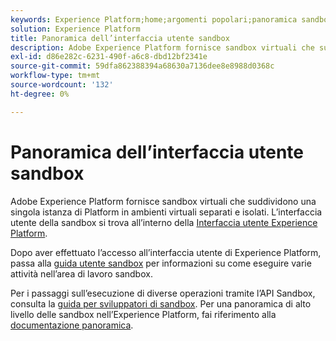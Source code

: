 ```yaml
---
keywords: Experience Platform;home;argomenti popolari;panoramica sandbox
solution: Experience Platform
title: Panoramica dell’interfaccia utente sandbox
description: Adobe Experience Platform fornisce sandbox virtuali che suddividono una singola istanza di Platform in ambienti virtuali separati e isolati. L’interfaccia utente della sandbox si trova all’interno dell’interfaccia utente di Experience Platform.
exl-id: d86e282c-6231-490f-a6c8-dbd12bf2341e
source-git-commit: 59dfa862388394a68630a7136dee8e8988d0368c
workflow-type: tm+mt
source-wordcount: '132'
ht-degree: 0%

---
```


# Panoramica dell’interfaccia utente sandbox

Adobe Experience Platform fornisce sandbox virtuali che suddividono una singola istanza di Platform in ambienti virtuali separati e isolati. L’interfaccia utente della sandbox si trova all’interno della [Interfaccia utente Experience Platform](https://platform.adobe.com).

Dopo aver effettuato l’accesso all’interfaccia utente di Experience Platform, passa alla [guida utente sandbox](user-guide.md) per informazioni su come eseguire varie attività nell’area di lavoro sandbox.

Per i passaggi sull’esecuzione di diverse operazioni tramite l’API Sandbox, consulta la [guida per sviluppatori di sandbox](../api/getting-started.md). Per una panoramica di alto livello delle sandbox nell’Experience Platform, fai riferimento alla [documentazione panoramica](../home.md).
